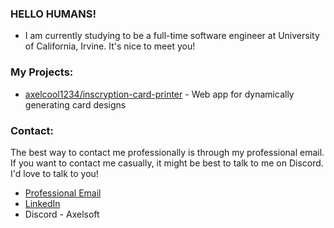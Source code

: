 ### HELLO HUMANS!
- I am currently studying to be a full-time software engineer at University of California, Irvine. It's nice to meet you!

### My Projects:
- [axelcool1234/inscryption-card-printer](https://github.com/axelcool1234/inscryption-card-printer) - Web app for dynamically generating card designs

### Contact:
The best way to contact me professionally is through my professional email. If you want to contact me casually, it might be best to talk to me on Discord. I'd love to talk to you!
- [Professional Email](mailto:AxelPSorenson@gmail.com)
- [LinkedIn](https://www.linkedin.com/in/axel-sorenson)
- Discord - Axelsoft

<!--
**axelcool1234/axelcool1234** is a ✨ _special_ ✨ repository because its `README.md` (this file) appears on your GitHub profile.

Here are some ideas to get you started:

- 🔭 I’m currently working on ...
- 🌱 I’m currently learning ...
- 👯 I’m looking to collaborate on ...
- 🤔 I’m looking for help with ...
- 💬 Ask me about ...
- 📫 How to reach me: ...
- 😄 Pronouns: ...
- ⚡ Fun fact: ...
-->
